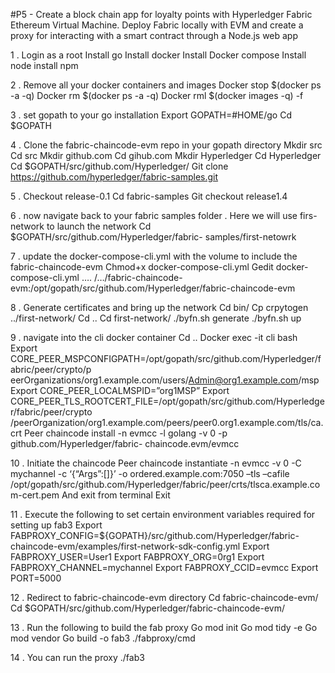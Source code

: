 #P5 - Create a block chain app for loyalty points with Hyperledger Fabric Ethereum Virtual Machine. Deploy Fabric locally with EVM and create a proxy for interacting with a smart contract through a Node.js web app

1 . Login as a root
	Install go 
	Install docker
	Install Docker compose
	Install node install npm

2 . Remove all your docker containers and images
	Docker stop $(docker ps -a -q)
	Docker rm $(docker ps -a -q)
	Docker rml $(docker images -q) -f

3 . set gopath to your go installation
	Export GOPATH=#HOME/go
	Cd $GOPATH

4 . Clone the fabric-chaincode-evm repo in your gopath directory
	Mkdir src
	Cd src
	Mkdir github.com
	Cd gihub.com
	Mkdir Hyperledger
	Cd Hyperledger
	Cd $GOPATH/src/github.com/Hyperledger/
	Git clone https://github.com/hyperledger/fabric-samples.git 

5 . Checkout release-0.1
	Cd fabric-samples
	Git checkout release1.4

6 . now navigate back to your fabric samples folder . Here we will use firs-network to launch the network
	Cd $GOPATH/src/github.com/Hyperledger/fabric- samples/first-netowrk

7 . update the docker-compose-cli.yml with the volume to include the fabric-chaincode-evm
	Chmod+x docker-compose-cli.yml
	Gedit docker-compose-cli.yml
	…. /…/fabric-chaincode-evm:/opt/gopath/src/github.com/Hyperledger/fabric-chaincode-evm

8 . Generate certificates and bring up the network
Cd bin/
	Cp crpytogen ../first-network/
	Cd ..
	Cd first-network/
	./byfn.sh generate
	./byfn.sh up

9 . navigate into the cli docker container
	Cd ..
	Docker exec -it cli bash
	Export 	CORE_PEER_MSPCONFIGPATH=/opt/gopath/src/github.com/Hyperledger/fabric/peer/crypto/p	eerOrganizations/org1.example.com/users/Admin@org1.example.com/msp
	Export CORE_PEER_LOCALMSPID=”org1MSP”
	Export 	CORE_PEER_TLS_ROOTCERT_FILE=/opt/gopath/src/github.com/Hyperledger/fabric/peer/crypto	/peerOrganization/org1.example.com/peers/peer0.org1.example.com/tls/ca.crt
	Peer chaincode install -n evmcc -l golang -v 0 -p github.com/Hyperledger/fabric-	chaincode.evm/evmcc

10 . Initiate the chaincode
	Peer chaincode instantiate -n evmcc -v 0 -C mychannel -c ‘{“Args”:[]}’ -o ordered.example.com:7050 –tls –cafile /opt/gopath/src/github.com/Hyperledger/fabric/peer/crts/tlsca.example.com-cert.pem
And exit from terminal
	Exit

11 . Execute the following to set certain environment variables required for setting up fab3
	Export FABPROXY_CONFIG=${GOPATH}/src/github.com/Hyperledger/fabric-chaincode-evm/examples/first-network-sdk-config.yml
	Export FABPROXY_USER=User1
	Export FABPROXY_ORG=0rg1
	Export FABPROXY_CHANNEL=mychannel
	Export FABPROXY_CCID=evmcc
	Export PORT=5000

12 . Redirect to fabric-chaincode-evm directory
	Cd fabric-chaincode-evm/
	Cd $GOPATH/src/github.com/Hyperledger/fabric-chaincode-evm/

13  . Run the following to build the fab proxy
	Go mod init
	Go mod tidy -e
	Go mod vendor
	Go build -o fab3 ./fabproxy/cmd

14 . You can run the proxy
./fab3
